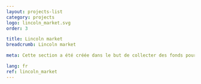 ```yaml
---
layout: projects-list
category: projects
logo: lincoln_market.svg
order: 3

title: Lincoln market
breadcrumb: Lincoln market

meta: Cette section a été créée dans le but de collecter des fonds pour soutenir le projet «Lincoln&nbsp;virus». En achetant des produits chez nos partenaires, vous soutenez financièrement notre projet. Nos partenaires sont les plus célèbres et les plus importants éditeurs et fournisseurs de biens.

lang: fr
ref: lincoln_market
---
```


